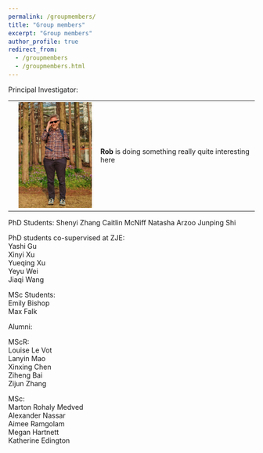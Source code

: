 ```yaml
---
permalink: /groupmembers/
title: "Group members"
excerpt: "Group members"
author_profile: true
redirect_from: 
  - /groupmembers
  - /groupmembers.html
---
```


Principal Investigator:
          
<div align="left">
    <table >
     <tr>
        <td style="border: none;">
       <td><img src="/images/RY_profile.jpeg" alt="Image description" style="width: 150px; height: auto; margin-right: 20px;"></td>
      <td style="border: none;">
        <strong>Rob</strong> is doing something really quite interesting here
      </td>    
     </tr>
    </table>
</div>
    
PhD Students: 
Shenyi Zhang
Caitlin McNiff
Natasha Arzoo
Junping Shi

PhD students co-supervised at ZJE:  
Yashi Gu  
Xinyi Xu  
Yueqing Xu  
Yeyu Wei  
Jiaqi Wang  

MSc Students:  
Emily Bishop  
Max Falk  

Alumni:  

MScR:  
Louise Le Vot  
Lanyin Mao  
Xinxing Chen  
Ziheng Bai  
Zijun Zhang  

MSc:  
Marton Rohaly Medved  
Alexander Nassar  
Aimee Ramgolam  
Megan Hartnett  
Katherine Edington  
